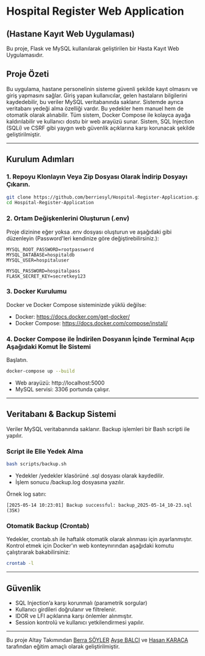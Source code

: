 # Hospital Register Web Application
## (Hastane Kayıt Web Uygulaması)
Bu proje, Flask ve MySQL kullanılarak geliştirilen bir Hasta Kayıt Web Uygulamasıdır.

## Proje Özeti

Bu uygulama, hastane personelinin sisteme güvenli şekilde kayıt olmasını ve giriş yapmasını
sağlar. Giriş yapan kullanıcılar, gelen hastaların bilgilerini kaydedebilir, bu veriler MySQL
veritabanında saklanır. Sistemde ayrıca veritabanı yedeği alma özelliği vardır. Bu yedekler hem
manuel hem de otomatik olarak alınabilir. Tüm sistem, Docker Compose ile kolayca ayağa
kaldırılabilir ve kullanıcı dostu bir web arayüzü sunar. Sistem, SQL Injection (SQLi) ve CSRF gibi
yaygın web güvenlik açıklarına karşı korunacak şekilde geliştirilmiştir.

---

## Kurulum Adımları

### 1. Repoyu Klonlayın Veya Zip Dosyası Olarak İndirip Dosyayı Çıkarın.

```bash
git clone https://github.com/berriesyl/Hospital-Register-Application.git
cd Hospital-Register-Application
```

### 2. Ortam Değişkenlerini Oluşturun (.env)

Proje dizinine eğer yoksa .env dosyası oluşturun ve aşağıdaki gibi düzenleyin (Password'leri
kendinize göre değiştirebilirsiniz.):

```env
MYSQL_ROOT_PASSWORD=rootpassword
MYSQL_DATABASE=hospitaldb
MYSQL_USER=hospitaluser

MYSQL_PASSWORD=hospitalpass
FLASK_SECRET_KEY=secretkey123
```

### 3. Docker Kurulumu

Docker ve Docker Compose sisteminizde yüklü değilse:

- Docker: https://docs.docker.com/get-docker/
- Docker Compose: https://docs.docker.com/compose/install/

### 4. Docker Compose ile İndirilen Dosyanın İçinde Terminal Açıp Aşağıdaki Komut İle Sistemi
Başlatın.

```bash
docker-compose up --build
```

- Web arayüzü: http://localhost:5000
- MySQL servisi: 3306 portunda çalışır.

---

## Veritabanı & Backup Sistemi

Veriler MySQL veritabanında saklanır. Backup işlemleri bir Bash scripti ile yapılır.

### Script ile Elle Yedek Alma

```bash
bash scripts/backup.sh

```

- Yedekler /yedekler klasörüné .sql dosyası olarak kaydedilir.
- İşlem sonucu /backup.log dosyasına yazılır.

Örnek log satırı:

```
[2025-05-14 10:23:01] Backup successful: backup_2025-05-14_10-23.sql (35K)
```

### Otomatik Backup (Crontab)

Yedekler, crontab.sh ile haftalık otomatik olarak alınması için ayarlanmıştır.
Kontrol etmek için Docker'ın web konteynırından aşağıdaki komutu çalıştırarak bakabilirsiniz:

```bash
crontab -l
```

---

## Güvenlik

- SQL Injection’a karşı korunmalı (parametrik sorgular)
- Kullanıcı girdileri doğrulanır ve filtrelenir.
- IDOR ve LFI açıklarına karşı önlemler alınmıştır.
- Session kontrolü ve kullanıcı yetkilendirmesi yapılır.

---

Bu proje Altay Takımından [Berra SÖYLER](https://github.com/berriesyl) [Ayşe BALCI](https://github.com/st4ys3) ve [Hasan KARACA](https://github.com/HasanKrc0)  tarafından eğitim amaçlı olarak geliştirilmiştir.

